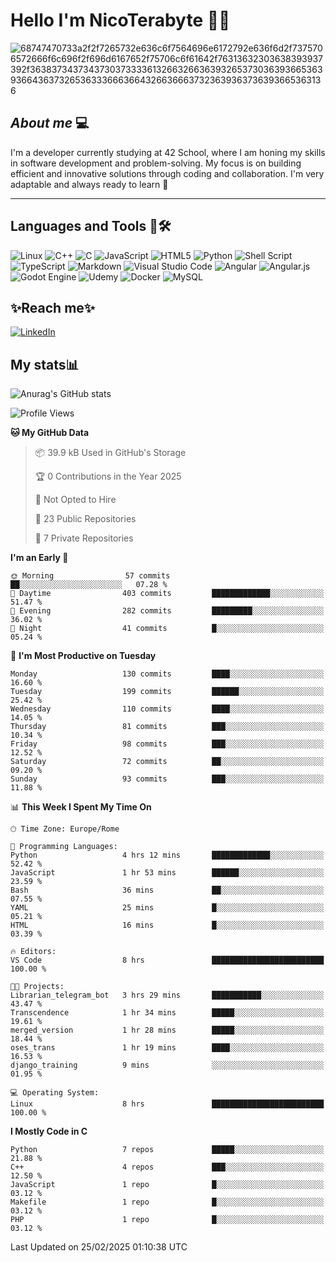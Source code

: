 # Hello I'm NicoTerabyte 🐧🔨

![68747470733a2f2f7265732e636c6f7564696e6172792e636f6d2f7375706572666f6c696f2f696d6167652f75706c6f61642f76313632303638393937392f363837343734373037333361326632663639326537303639366536393664363732653633366636643266366637323639363736393665363136](https://user-images.githubusercontent.com/58959408/232639433-cb0aea21-66f0-4508-a771-85e2089c5a87.gif)



## _About me_ 💻

I'm a developer currently studying at 42 School, where I am honing my skills in software development and problem-solving. My focus is on building efficient and innovative solutions through coding and collaboration. I'm very adaptable and always ready to learn 🚀

---

## **Languages and Tools 🧰🛠️**
![Linux](https://img.shields.io/badge/Linux-FCC624?style=for-the-badge&logo=linux&logoColor=black)
![C++](https://img.shields.io/badge/c++-%2300599C.svg?style=for-the-badge&logo=c%2B%2B&logoColor=white)
![C](https://img.shields.io/badge/c-%2300599C.svg?style=for-the-badge&logo=c&logoColor=white)
![JavaScript](https://img.shields.io/badge/javascript-%23323330.svg?style=for-the-badge&logo=javascript&logoColor=%23F7DF1E)
![HTML5](https://img.shields.io/badge/html5-%23E34F26.svg?style=for-the-badge&logo=html5&logoColor=white)
![Python](https://img.shields.io/badge/python-3670A0?style=for-the-badge&logo=python&logoColor=ffdd54)
![Shell Script](https://img.shields.io/badge/shell_script-%23121011.svg?style=for-the-badge&logo=gnu-bash&logoColor=white)
![TypeScript](https://img.shields.io/badge/typescript-%23007ACC.svg?style=for-the-badge&logo=typescript&logoColor=white)
![Markdown](https://img.shields.io/badge/markdown-%23000000.svg?style=for-the-badge&logo=markdown&logoColor=white)
![Visual Studio Code](https://img.shields.io/badge/Visual%20Studio%20Code-0078d7.svg?style=for-the-badge&logo=visual-studio-code&logoColor=white)
![Angular](https://img.shields.io/badge/angular-%23DD0031.svg?style=for-the-badge&logo=angular&logoColor=white)
![Angular.js](https://img.shields.io/badge/angular.js-%23E23237.svg?style=for-the-badge&logo=angularjs&logoColor=white)
![Godot Engine](https://img.shields.io/badge/GODOT-%23FFFFFF.svg?style=for-the-badge&logo=godot-engine)
![Udemy](https://img.shields.io/badge/Udemy-A435F0?style=for-the-badge&logo=Udemy&logoColor=white)
![Docker](https://img.shields.io/badge/docker-%230db7ed.svg?style=for-the-badge&logo=docker&logoColor=white)
![MySQL](https://img.shields.io/badge/mysql-4479A1.svg?style=for-the-badge&logo=mysql&logoColor=white)


## ✨Reach me✨
[![LinkedIn](https://img.shields.io/badge/linkedin-%230077B5.svg?style=for-the-badge&logo=linkedin&logoColor=white)](https://www.linkedin.com/in/lorenzo-nicotera/)


## My stats📊
![Anurag's GitHub stats](https://github-readme-stats.vercel.app/api?username=nicoterabyte&theme=radical&show_icons=true)

<!--START_SECTION:waka-->
![Profile Views](http://img.shields.io/badge/Profile%20Views-0-blue)

**🐱 My GitHub Data** 

> 📦 39.9 kB Used in GitHub's Storage 
 > 
> 🏆 0 Contributions in the Year 2025
 > 
> 🚫 Not Opted to Hire
 > 
> 📜 23 Public Repositories 
 > 
> 🔑 7 Private Repositories 
 > 
**I'm an Early 🐤** 

```text
🌞 Morning                57 commits          ██░░░░░░░░░░░░░░░░░░░░░░░   07.28 % 
🌆 Daytime                403 commits         █████████████░░░░░░░░░░░░   51.47 % 
🌃 Evening                282 commits         █████████░░░░░░░░░░░░░░░░   36.02 % 
🌙 Night                  41 commits          █░░░░░░░░░░░░░░░░░░░░░░░░   05.24 % 
```
📅 **I'm Most Productive on Tuesday** 

```text
Monday                   130 commits         ████░░░░░░░░░░░░░░░░░░░░░   16.60 % 
Tuesday                  199 commits         ██████░░░░░░░░░░░░░░░░░░░   25.42 % 
Wednesday                110 commits         ████░░░░░░░░░░░░░░░░░░░░░   14.05 % 
Thursday                 81 commits          ███░░░░░░░░░░░░░░░░░░░░░░   10.34 % 
Friday                   98 commits          ███░░░░░░░░░░░░░░░░░░░░░░   12.52 % 
Saturday                 72 commits          ██░░░░░░░░░░░░░░░░░░░░░░░   09.20 % 
Sunday                   93 commits          ███░░░░░░░░░░░░░░░░░░░░░░   11.88 % 
```


📊 **This Week I Spent My Time On** 

```text
🕑︎ Time Zone: Europe/Rome

💬 Programming Languages: 
Python                   4 hrs 12 mins       █████████████░░░░░░░░░░░░   52.42 % 
JavaScript               1 hr 53 mins        ██████░░░░░░░░░░░░░░░░░░░   23.59 % 
Bash                     36 mins             ██░░░░░░░░░░░░░░░░░░░░░░░   07.55 % 
YAML                     25 mins             █░░░░░░░░░░░░░░░░░░░░░░░░   05.21 % 
HTML                     16 mins             █░░░░░░░░░░░░░░░░░░░░░░░░   03.39 % 

🔥 Editors: 
VS Code                  8 hrs               █████████████████████████   100.00 % 

🐱‍💻 Projects: 
Librarian_telegram_bot   3 hrs 29 mins       ███████████░░░░░░░░░░░░░░   43.47 % 
Transcendence            1 hr 34 mins        █████░░░░░░░░░░░░░░░░░░░░   19.61 % 
merged_version           1 hr 28 mins        █████░░░░░░░░░░░░░░░░░░░░   18.44 % 
oses_trans               1 hr 19 mins        ████░░░░░░░░░░░░░░░░░░░░░   16.53 % 
django_training          9 mins              ░░░░░░░░░░░░░░░░░░░░░░░░░   01.95 % 

💻 Operating System: 
Linux                    8 hrs               █████████████████████████   100.00 % 
```

**I Mostly Code in C** 

```text
Python                   7 repos             █████░░░░░░░░░░░░░░░░░░░░   21.88 % 
C++                      4 repos             ███░░░░░░░░░░░░░░░░░░░░░░   12.50 % 
JavaScript               1 repo              █░░░░░░░░░░░░░░░░░░░░░░░░   03.12 % 
Makefile                 1 repo              █░░░░░░░░░░░░░░░░░░░░░░░░   03.12 % 
PHP                      1 repo              █░░░░░░░░░░░░░░░░░░░░░░░░   03.12 % 
```




 Last Updated on 25/02/2025 01:10:38 UTC
<!--END_SECTION:waka-->
